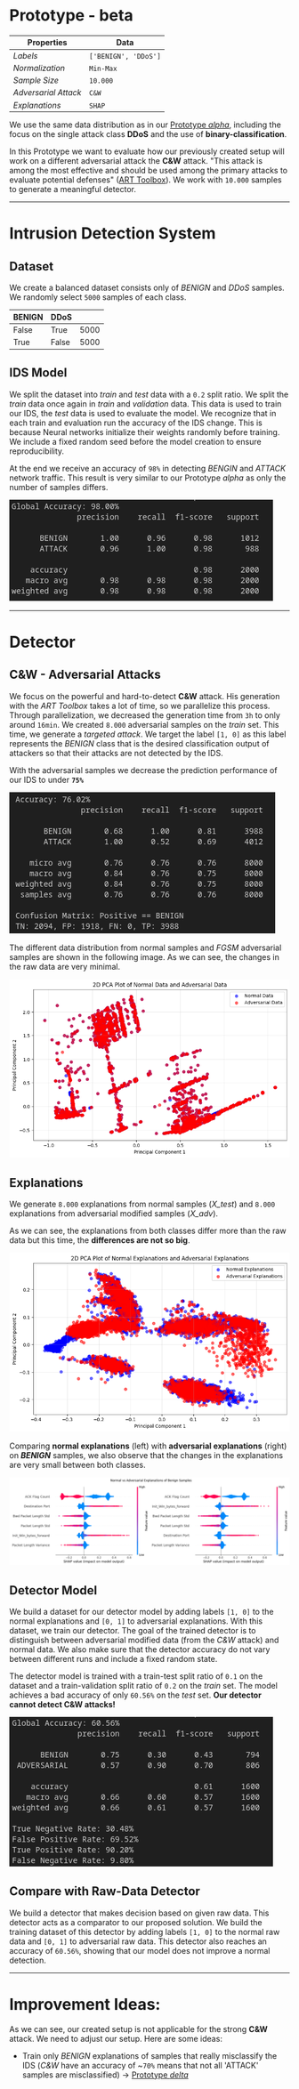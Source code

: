 # Prototype - beta

| Properties           | Data                 |
| -------------------- | -------------------- |
| *Labels*             | `['BENIGN', 'DDoS']` |
| *Normalization*      | `Min-Max`            |
| *Sample Size*        | `10.000`               |
| *Adversarial Attack* | `C&W`               |
| *Explanations*       | `SHAP`               |


We use the same data distribution as in our [Prototype *alpha*](Prototype%20-%20alpha.md), including the focus on the single attack class **DDoS** and the use of **binary-classification**. 

In this Prototype we want to evaluate how our previously created setup will work on a different adversarial attack the **C&W** attack. "This attack is among the most effective and should be used among the primary attacks to evaluate potential defenses" ([ART Toolbox](https://adversarial-robustness-toolbox.readthedocs.io/en/latest/modules/attacks/evasion.html)). We work with `10.000` samples to generate a meaningful detector.

---
# Intrusion Detection System

## Dataset

We create a balanced dataset consists only of *BENIGN* and *DDoS* samples.  We randomly select `5000` samples of each class.

| BENIGN | DDoS  |      |
| ------ | ----- | ---- |
| False  | True  | 5000 |
| True   | False | 5000 |

## IDS Model

We split the dataset into *train* and *test* data with a `0.2` split ratio. We split the *train* data once again in *train* and *validation* data. This data is used to train our IDS, the *test* data is used to evaluate the model. We recognize that in each train and evaluation run the accuracy of the IDS change. This is because Neural networks initialize their weights randomly before training. We include a fixed random seed before the model creation to ensure reproducibility.

At the end we receive an accuracy of `98%` in detecting *BENGIN* and *ATTACK* network traffic. This result is very similar to our Prototype *alpha* as only the number of samples differs. 

![IDS result](images/beta/ids_acc.png)

--- 
# Detector
## C&W - Adversarial Attacks

We focus on the powerful and hard-to-detect **C&W** attack. His generation with the *ART Toolbox* takes a lot of time, so we parallelize this process. Through parallelization, we decreased the generation time from `3h` to only around `16min`. We created `8.000` adversarial samples on the *train* set. This time, we generate a *targeted attack*. We target the label `[1, 0]` as this label represents the *BENIGN* class that is the desired classification output of attackers so that their attacks are not detected by the IDS.

With the adversarial samples we decrease the prediction performance of our IDS to under **`75%`**

![Attack result](images/beta/attack_results_cw.png)

The different data distribution from normal samples and *FGSM* adversarial samples are shown in the following image. As we can see, the changes in the raw data are very minimal.

![Normal vs Adversarial data](images/beta/data_comparison.png)

## Explanations

We generate `8.000` explanations from normal samples (*X_test*) and `8.000` explanations from adversarial modified samples (*X_adv*).

As we can see, the explanations from both classes differ more than the raw data but this time, the **differences are not so big**.

![Normal vs Adversarial explanations](images/beta/explanations_differences.png)

Comparing **normal explanations** (left) with **adversarial explanations** (right) on ***BENIGN*** samples, we also observe that the changes in the explanations are very small between both classes.

![Explanation Comparison](images/beta/explanations_concrete.png)

## Detector Model

We build a dataset for our detector model by adding labels `[1, 0]` to the normal explanations and `[0, 1]` to adversarial explanations. With this dataset, we train our detector. The goal of the trained detector is to distinguish between adversarial modified data (from the *C&W* attack) and normal data. We also make sure that the detector accuracy do not vary between different runs and include a fixed random state.

The detector model is trained with a train-test split ratio of `0.1` on the dataset and a train-validation split ratio of `0.2` on the *train* set. The model achieves a bad accuracy of only `60.56%` on the *test* set. **Our detector cannot detect C&W attacks!**

![Detector train evaluation](images/beta/detector_results.png)

## Compare with Raw-Data Detector

We build a detector that makes decision based on given raw data. This detector acts as a comparator to our proposed solution. We build the training dataset of this detector by adding labels `[1, 0]` to the normal raw data and `[0, 1]` to adversarial raw data. This detector also reaches an accuracy of `60.56%`, showing that our model does not improve a normal detection.

---
# Improvement Ideas:

As we can see, our created setup is not applicable for the strong **C&W** attack. We need to adjust our setup. Here are some ideas:

- Train only *BENIGN* explanations of samples that really misclassify the IDS (*C&W* have an accuracy of ~`70%` means that not all 'ATTACK' samples are misclassified) -> [Prototype *delta*](Prototype%20-%20delta.md)